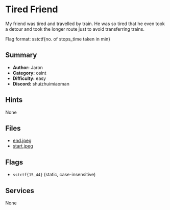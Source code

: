 # Tired Friend
My friend was tired and travelled by train. He was so tired that he even took a detour and took the longer route just to avoid transferring trains.

Flag format:
sstctf{no. of stops_time taken in min}


## Summary
- **Author:** Jaron
- **Category:** osint
- **Difficulty:** easy
- **Discord:** shuizhuimiaoman

## Hints
None

## Files
- [end.jpeg](<dist/end.jpeg>)
- [start.jpeg](<dist/start.jpeg>)

## Flags
- `sstctf{15_44}` (static, case-insensitive)

## Services
None
